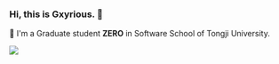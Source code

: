 ### Hi, this is Gxyrious. 👋

👀 I'm a Graduate student **ZERO** in Software School of Tongji University.

<img align="middle" src="https://github-readme-stats.vercel.app/api?username=Gxyrious&show_icons=true&icon_color=CE1D2D&text_color=718096&bg_color=ffffff&hide_title=true" />

